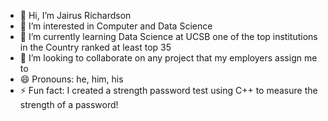 - 👋 Hi, I’m Jairus Richardson
- 👀 I’m interested in Computer and Data Science
- 🌱 I’m currently learning Data Science at UCSB one of the top institutions in the Country ranked at least top 35
- 💞️ I’m looking to collaborate on any project that my employers assign me to
- 😄 Pronouns: he, him, his
- ⚡ Fun fact: I created a strength password test using C++ to measure the strength of a password!

<!---
JairusRR/JairusRR is a ✨ special ✨ repository because its `README.md` (this file) appears on your GitHub profile.
You can click the Preview link to take a look at your changes.
--->
